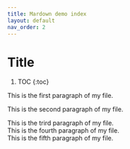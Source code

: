 ```yaml
---
title: Mardown demo index
layout: default
nav_order: 2
---
```



# Title <!-- omit in toc -->

1. TOC
{:toc}

This is the first paragraph of my file.

This is the second paragraph of my file.

This is the trird paragraph of my file.  
This is the fourth paragraph of my file.  
This is the fifth paragraph of my file.


 





